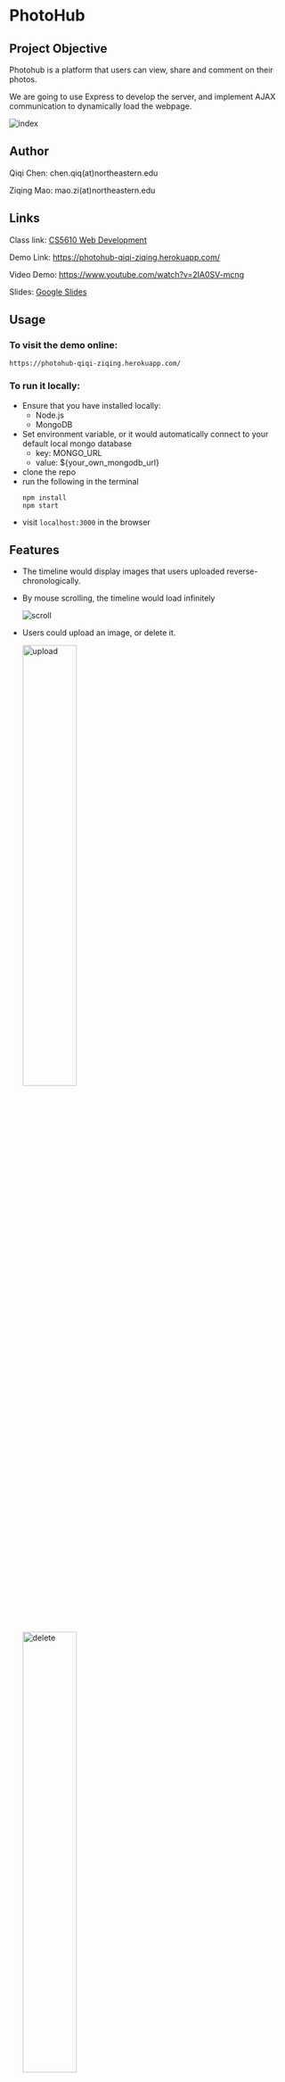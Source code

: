 # PhotoHub

## Project Objective
Photohub is a platform that users can view, share and comment on their photos.

We are going to use Express to develop the server, and implement AJAX communication to dynamically load the webpage.

<img src="./assets/index.jpg" alt="index"></img>

## Author
Qiqi Chen: chen.qiq(at)northeastern.edu

Ziqing Mao: mao.zi(at)northeastern.edu

## Links
Class link: [CS5610 Web Development](https://johnguerra.co/classes/webDevelopment_spring_2021/)

Demo Link: https://photohub-qiqi-ziqing.herokuapp.com/

Video Demo: https://www.youtube.com/watch?v=2IA0SV-mcng

Slides: [Google Slides](https://docs.google.com/presentation/d/1ddZ0ozGYQksVEhBMuhe8gTP4zwWEDLGWNaVA2jgLqRE/edit#slide=id.gc6f80d1ff_0_50)

## Usage
### To visit the demo online:
````
https://photohub-qiqi-ziqing.herokuapp.com/
````

### To run it locally:
- Ensure that you have installed locally: 
  - Node.js 
  - MongoDB
- Set environment variable, or it would automatically connect to your default local mongo database
  - key: MONGO_URL
  - value: ${your_own_mongodb_url}
- clone the repo 
- run the following in the terminal
  ````
  npm install
  npm start
  ````
- visit `localhost:3000` in the browser

## Features
- The timeline would display images that users uploaded reverse-chronologically.
- By mouse scrolling, the timeline would load infinitely

  <img src="./assets/scroll.gif" alt="scroll"></img>
  
- Users could upload an image, or delete it.

  <img src="./assets/upload.gif" alt="upload" style="display: inline-block; width: 45%; margin-right: 5%"></img>
  
  <img src="./assets/delete.gif" alt="delete" style="display: inline-block; width: 45%"></img>
  
- Users could post a comment, or delete it.

  <img src="./assets/comment.gif" alt="comment"></img>
  
- Users could filter the timeline to display their own posts only.

  <img src="./assets/filter.gif" alt="filter"></img>
  
- There would a gallery in users’ homepage.

  <img src="./assets/homepage.gif" alt="homepage"></img>
  
## Copyright
- This project is under [MIT license](./LICENSE). 
- Sample images of the demo are provided by [Unsplash](https://unsplash.com/) and their license page is [here](https://unsplash.com/license).
  - We appreciate the artworks of avinash-kumar, carlos-mesa, clayton-cardinalli, hakan-nural, jake-heidecker, kristina-manchenko, pablo-heimplatz, rahul-pandit, ruslan-bardash, stephen-walker, tengyart, tomas-malik, willian-justen-de-vasconcellos.
